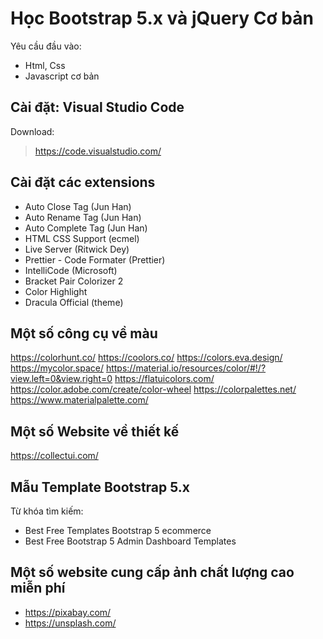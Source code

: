 # Học Bootstrap 5.x và jQuery Cơ bản

Yêu cầu đầu vào:

- Html, Css
- Javascript cơ bản

## Cài đặt: Visual Studio Code

Download:
> <https://code.visualstudio.com/>

## Cài đặt các extensions

- Auto Close Tag (Jun Han)
- Auto Rename Tag (Jun Han)
- Auto Complete Tag (Jun Han)
- HTML CSS Support (ecmel)
- Live Server (Ritwick Dey)
- Prettier - Code Formater (Prettier)
- IntelliCode (Microsoft)
- Bracket Pair Colorizer 2
- Color Highlight
- Dracula Official (theme)

## Một số công cụ về màu

<https://colorhunt.co/>
<https://coolors.co/>
<https://colors.eva.design/>
<https://mycolor.space/>
<https://material.io/resources/color/#!/?view.left=0&view.right=0>
<https://flatuicolors.com/>
<https://color.adobe.com/create/color-wheel>
<https://colorpalettes.net/>
<https://www.materialpalette.com/>

## Một số Website về thiết kế

<https://collectui.com/>

## Mẫu Template Bootstrap 5.x

Từ khóa tìm kiếm:

- Best Free Templates Bootstrap 5 ecommerce
- Best Free Bootstrap 5 Admin Dashboard Templates

## Một số website cung cấp ảnh chất lượng cao miễn phí

- <https://pixabay.com/>
- <https://unsplash.com/>
